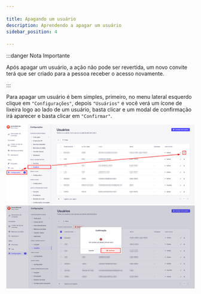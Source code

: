 ```yaml
---

title: Apagando um usuário
description: Aprendendo a apagar um usuário
sidebar_position: 4

---
```


:::danger Nota Importante

Após apagar um usuário, a ação não pode ser revertida, um novo convite terá que ser criado para a pessoa receber o acesso novamente.

:::

Para apagar um usuário é bem simples, primeiro, no menu lateral esquerdo clique em `"Configurações"`, depois `"Usuários"` e você verá um ícone de lixeira logo ao lado de um usuário, basta clicar e um modal de confirmação irá aparecer e basta clicar em `"Confirmar"`.

![Alt text](images/deleting-user.png)
![Alt text](images/deleting-user-1.png)
